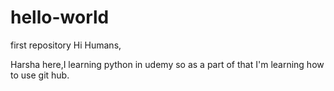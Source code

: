 # hello-world
first repository
Hi Humans,
    
Harsha here,I learning python in udemy so as a part of that I'm learning how to use git hub.
